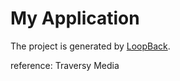 # My Application

The project is generated by [LoopBack](http://loopback.io).

reference: Traversy Media
